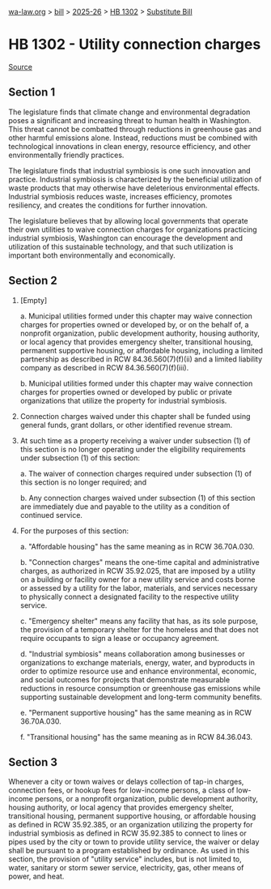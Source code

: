 [wa-law.org](/) > [bill](/bill/) > [2025-26](/bill/2025-26/) > [HB 1302](/bill/2025-26/hb/1302/) > [Substitute Bill](/bill/2025-26/hb/1302/S/)

# HB 1302 - Utility connection charges

[Source](http://lawfilesext.leg.wa.gov/biennium/2025-26/Pdf/Bills/House%20Bills/1302-S.pdf)

## Section 1
The legislature finds that climate change and environmental degradation poses a significant and increasing threat to human health in Washington. This threat cannot be combatted through reductions in greenhouse gas and other harmful emissions alone. Instead, reductions must be combined with technological innovations in clean energy, resource efficiency, and other environmentally friendly practices.

The legislature finds that industrial symbiosis is one such innovation and practice. Industrial symbiosis is characterized by the beneficial utilization of waste products that may otherwise have deleterious environmental effects. Industrial symbiosis reduces waste, increases efficiency, promotes resiliency, and creates the conditions for further innovation.

The legislature believes that by allowing local governments that operate their own utilities to waive connection charges for organizations practicing industrial symbiosis, Washington can encourage the development and utilization of this sustainable technology, and that such utilization is important both environmentally and economically.

## Section 2
1. [Empty]

    a. Municipal utilities formed under this chapter may waive connection charges for properties owned or developed by, or on the behalf of, a nonprofit organization, public development authority, housing authority, or local agency that provides emergency shelter, transitional housing, permanent supportive housing, or affordable housing, including a limited partnership as described in RCW 84.36.560(7)(f)(ii) and a limited liability company as described in RCW 84.36.560(7)(f)(iii).

    b. Municipal utilities formed under this chapter may waive connection charges for properties owned or developed by public or private organizations that utilize the property for industrial symbiosis.

2. Connection charges waived under this chapter shall be funded using general funds, grant dollars, or other identified revenue stream.

3. At such time as a property receiving a waiver under subsection (1) of this section is no longer operating under the eligibility requirements under subsection (1) of this section:

    a. The waiver of connection charges required under subsection (1) of this section is no longer required; and

    b. Any connection charges waived under subsection (1) of this section are immediately due and payable to the utility as a condition of continued service.

4. For the purposes of this section:

    a. "Affordable housing" has the same meaning as in RCW 36.70A.030.

    b. "Connection charges" means the one-time capital and administrative charges, as authorized in RCW 35.92.025, that are imposed by a utility on a building or facility owner for a new utility service and costs borne or assessed by a utility for the labor, materials, and services necessary to physically connect a designated facility to the respective utility service.

    c. "Emergency shelter" means any facility that has, as its sole purpose, the provision of a temporary shelter for the homeless and that does not require occupants to sign a lease or occupancy agreement.

    d. "Industrial symbiosis" means collaboration among businesses or organizations to exchange materials, energy, water, and byproducts in order to optimize resource use and enhance environmental, economic, and social outcomes for projects that demonstrate measurable reductions in resource consumption or greenhouse gas emissions while supporting sustainable development and long-term community benefits.

    e. "Permanent supportive housing" has the same meaning as in RCW 36.70A.030.

    f. "Transitional housing" has the same meaning as in RCW 84.36.043.

## Section 3
Whenever a city or town waives or delays collection of tap-in charges, connection fees, or hookup fees for low-income persons, a class of low-income persons, or a nonprofit organization, public development authority, housing authority, or local agency that provides emergency shelter, transitional housing, permanent supportive housing, or affordable housing as defined in RCW 35.92.385, or an organization utilizing the property for industrial symbiosis as defined in RCW 35.92.385 to connect to lines or pipes used by the city or town to provide utility service, the waiver or delay shall be pursuant to a program established by ordinance. As used in this section, the provision of "utility service" includes, but is not limited to, water, sanitary or storm sewer service, electricity, gas, other means of power, and heat.
